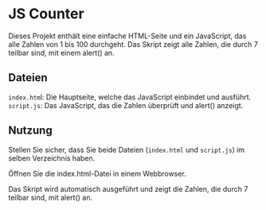 # JS Counter
Dieses Projekt enthält eine einfache HTML-Seite und ein JavaScript, das alle Zahlen von 1 bis 100 durchgeht. Das Skript zeigt alle Zahlen, die durch 7 teilbar sind, mit einem alert() an.

## Dateien
`index.htm`l: Die Hauptseite, welche das JavaScript einbindet und ausführt.
`script.js`: Das JavaScript, das die Zahlen überprüft und alert() anzeigt.

## Nutzung
Stellen Sie sicher, dass Sie beide Dateien (`index.html` und `script.js`) im selben Verzeichnis haben.

Öffnen Sie die index.html-Datei in einem Webbrowser.

Das Skript wird automatisch ausgeführt und zeigt die Zahlen, die durch 7 teilbar sind, mit alert() an.
